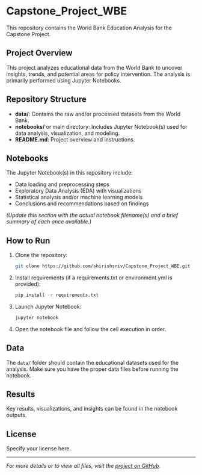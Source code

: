 # Capstone_Project_WBE

This repository contains the World Bank Education Analysis for the Capstone Project.

## Project Overview

This project analyzes educational data from the World Bank to uncover insights, trends, and potential areas for policy intervention. The analysis is primarily performed using Jupyter Notebooks.

## Repository Structure

- **data/**: Contains the raw and/or processed datasets from the World Bank.
- **notebooks/** or main directory: Includes Jupyter Notebook(s) used for data analysis, visualization, and modeling.
- **README.md**: Project overview and instructions.

## Notebooks

The Jupyter Notebook(s) in this repository include:
- Data loading and preprocessing steps
- Exploratory Data Analysis (EDA) with visualizations
- Statistical analysis and/or machine learning models
- Conclusions and recommendations based on findings

*(Update this section with the actual notebook filename(s) and a brief summary of each once available.)*

## How to Run

1. Clone the repository:
   ```sh
   git clone https://github.com/shirishsriv/Capstone_Project_WBE.git
   ```
2. Install requirements (if a requirements.txt or environment.yml is provided):
   ```sh
   pip install -r requirements.txt
   ```
3. Launch Jupyter Notebook:
   ```sh
   jupyter notebook
   ```
4. Open the notebook file and follow the cell execution in order.

## Data

The `data/` folder should contain the educational datasets used for the analysis. Make sure you have the proper data files before running the notebook.

## Results

Key results, visualizations, and insights can be found in the notebook outputs.

## License

Specify your license here.

---

*For more details or to view all files, visit the [project on GitHub](https://github.com/shirishsriv/Capstone_Project_WBE).*
